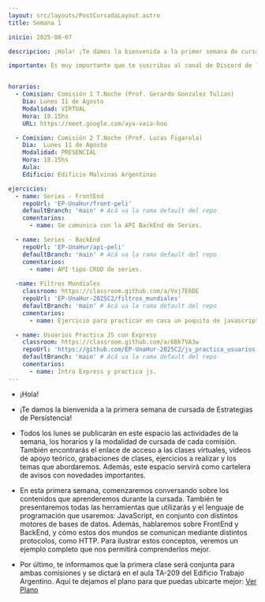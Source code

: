 ```yaml
---
layout: src/layouts/PostCursadaLayout.astro
title: Semana 1

inicio: 2025-08-07

descripcion: ¡Hola! ¡Te damos la bienvenida a la primer semana de cursada de Estrategias de Persistencia!

importante: Es muy importante que te suscribas al canal de Discord de la materia.


horarios:
  - Comision: Comisión 1 T.Noche (Prof. Gerardo Gonzalez Tulian)
    Dia: Lunes 11 de Agosto
    Modalidad: VIRTUAL
    Hora: 18.15hs
    URL: https://meet.google.com/aya-vaia-hoo

  - Comision: Comisión 2 T.Noche (Prof. Lucas Figarola)
    Dia:  Lunes 11 de Agosto
    Modalidad: PRESENCIAL
    Hora: 18.15hs
    Aula: 
    Edificio: Edificio Malvinas Argentinas

ejercicios:
  - name: Series - FrontEnd
    repoUrl: 'EP-UnaHur/front-peli'
    defaultBranch: 'main' # Acá va la rama default del repo
    comentarios:
      - name: Se comunica con la API BackEnd de Series.

  - name: Series - BackEnd
    repoUrl: 'EP-UnaHur/api-peli'
    defaultBranch: 'main' # Acá va la rama default del repo
    comentarios:
      - name: API tipo CRUD de series.
      
  -name: Filtros Mundiales
    classroom: https://classroom.github.com/a/Vxj7E6DE
    repoUrl: 'EP-UnaHur-2025C2/filtros_mundiales'
    defaultBranch: 'main' # Acá va la rama default del repo
    comentarios:
      - name: Ejercicio para practicar en casa un poquito de javascript

  - name: Usuarios Practica JS con Express
    classroom: https://classroom.github.com/a/6Bk7VA3w
    repoUrl: 'https://github.com/EP-UnaHur-2025C2/js_practica_usuarios'
    defaultBranch: 'main' # Acá va la rama default del repo
    comentarios:
      - name: Intro Express y practica js.
---
```


- ¡Hola!
- ¡Te damos la bienvenida a la primera semana de cursada de Estrategias de Persistencia!

- Todos los lunes se publicarán en este espacio las actividades de la semana, los horarios y la modalidad de cursada de cada comisión. También encontrarás el enlace de acceso a las clases virtuales, videos de apoyo teórico, grabaciones de clases, ejercicios a realizar y los temas que abordaremos. Además, este espacio servirá como cartelera de avisos con novedades importantes.

- En esta primera semana, comenzaremos conversando sobre los contenidos que aprenderemos durante la cursada. También te presentaremos todas las herramientas que utilizarás y el lenguaje de programación que usaremos: JavaScript, en conjunto con distintos motores de bases de datos. Además, hablaremos sobre FrontEnd y BackEnd, y cómo estos dos mundos se comunican mediante distintos protocolos, como HTTP. Para ilustrar estos conceptos, veremos un ejemplo completo que nos permitirá comprenderlos mejor.

- Por último, te informamos que la primera clase será conjunta para ambas comisiones y se dictará en el aula TA-209 del Edificio Trabajo Argentino. Aquí te dejamos el plano para que puedas ubicarte mejor: <a href="https://unahur.edu.ar/wp-content/uploads/2024/01/PLANO-2024-1.pdf" target="_blank">Ver Plano</a>

